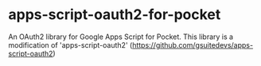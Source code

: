 # apps-script-oauth2-for-pocket
An OAuth2 library for Google Apps Script for Pocket. This library is a modification of 'apps-script-oauth2' (https://github.com/gsuitedevs/apps-script-oauth2)
